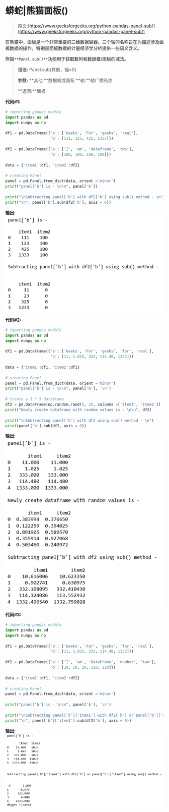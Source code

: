 # 蟒蛇|熊猫面板()

> 原文:[https://www.geeksforgeeks.org/python-pandas-panel-sub/](https://www.geeksforgeeks.org/python-pandas-panel-sub/)

在熊猫中，面板是一个非常重要的三维数据容器。三个轴的名称旨在为描述涉及面板数据的操作，特别是面板数据的计量经济学分析提供一些语义含义。

熊猫`**Panel.sub()**`功能用于获取数列和数据框/面板的减法。

> **语法:** Panel.sub(其他，轴=0)
> 
> **参数:**
> **其他:**数据框或面板
> **轴:**轴广播结束
> 
> **返回:**面板

**代码#1:**

```py
# importing pandas module 
import pandas as pd 
import numpy as np 

df1 = pd.DataFrame({'a': ['Geeks', 'For', 'geeks', 'real'], 
                    'b': [111, 123, 425, 1333]}) 

df2 = pd.DataFrame({'a': ['I', 'am', 'dataframe', 'two'], 
                    'b': [100, 100, 100, 100]}) 

data = {'item1':df1, 'item2':df2}

# creating Panel 
panel = pd.Panel.from_dict(data, orient ='minor') 
print("panel['b'] is - \n\n", panel['b']) 

print("\nSubtracting panel['b'] with df2['b'] using sub() method - \n") 
print("\n", panel['b'].sub(df2['b'], axis = 0)) 
```

**输出:**
![](img/ca176db61848cd8c91f3597998dabc06.png)

**代码#2:**

```py
# importing pandas module 
import pandas as pd 
import numpy as np 

df1 = pd.DataFrame({'a': ['Geeks', 'For', 'geeks', 'for', 'real'], 
                    'b': [11, 1.025, 333, 114.48, 1333]}) 

data = {'item1':df1, 'item2':df1} 

# creating Panel 
panel = pd.Panel.from_dict(data, orient ='minor') 
print("panel['b'] is - \n\n", panel['b'], '\n') 

# Create a 5 * 5 dataframe 
df2 = pd.DataFrame(np.random.rand(5, 2), columns =['item1', 'item2']) 
print("Newly create dataframe with random values is - \n\n", df2)

print("\nSubtracting panel['b'] with df2 using sub() method - \n") 
print(panel['b'].sub(df2, axis = 0)) 
```

**输出:**
![](img/9c37abac6e385135ef9a1e35563d03a7.png)

**代码#3:**

```py
# importing pandas module 
import pandas as pd 
import numpy as np 

df1 = pd.DataFrame({'a': ['Geeks', 'For', 'geeks', 'for', 'real'], 
                    'b': [11, 1.025, 333, 114.48, 1333]}) 

df2 = pd.DataFrame({'a': ['I', 'am', 'DataFrame', 'number', 'two'], 
                    'b': [10, 10, 10, 110, 110]})                     

data = {'item1':df1, 'item2':df2} 

# creating Panel 
panel = pd.Panel.from_dict(data, orient ='minor') 

print("panel['b'] is - \n\n", panel['b'], '\n') 

print("\nSubtracting panel['b']['item1'] with df2['b'] or panel['b']['item2'] using sub() method - \n") 
print("\n", panel['b']['item1'].sub(df2['b'], axis = 0)) 
```

**输出:**
![](img/527e835add08c5d0ab38faffe6365893.png)